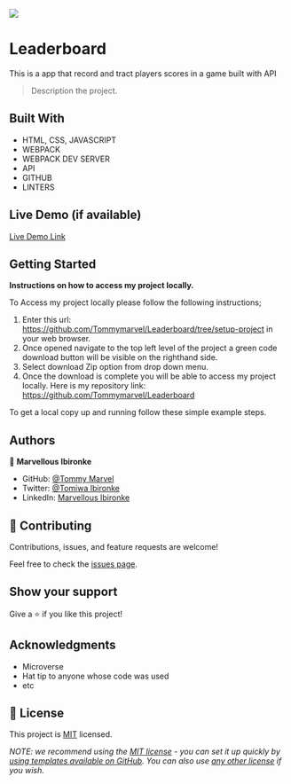 ![](https://img.shields.io/badge/Microverse-blueviolet)

# Leaderboard
 This is a app that record and tract players scores in a game built with API
> Description the project.


## Built With

- HTML, CSS, JAVASCRIPT
- WEBPACK
- WEBPACK DEV SERVER
- API
- GITHUB
- LINTERS

## Live Demo (if available)

[Live Demo Link](https://livedemo.com)


## Getting Started

**Instructions on how to access my project locally.**

 To Access my project locally please follow the following instructions;
1. Enter this url:  https://github.com/Tommymarvel/Leaderboard/tree/setup-project in your web browser.
2. Once opened navigate to the top left level of the project a green code download button will be visible on the righthand side.
3. Select download Zip option from drop down menu.
4. Once the download is complete you will be able to access my project locally.
Here is my repository link: https://github.com/Tommymarvel/Leaderboard

To get a local copy up and running follow these simple example steps.

## Authors

👤 **Marvellous Ibironke**

- GitHub: [@Tommy Marvel](https://github.com/Tommymarvel)
- Twitter: [@Tomiwa Ibironke](https://twitter.com/tomiwa_ibironke)
- LinkedIn: [Marvellous Ibironke](https://www.linkedin.com/in/marvellous-ibironke-54026b231/)

## 🤝 Contributing

Contributions, issues, and feature requests are welcome!

Feel free to check the [issues page](../../issues/).

## Show your support

Give a ⭐️ if you like this project!

## Acknowledgments
- Microverse
- Hat tip to anyone whose code was used
- etc

## 📝 License

This project is [MIT](./MIT.md) licensed.

_NOTE: we recommend using the [MIT license](https://choosealicense.com/licenses/mit/) - you can set it up quickly by [using templates available on GitHub](https://docs.github.com/en/communities/setting-up-your-project-for-healthy-contributions/adding-a-license-to-a-repository). You can also use [any other license](https://choosealicense.com/licenses/) if you wish._
